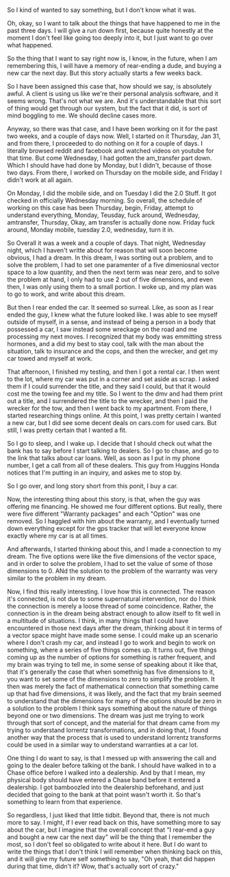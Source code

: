 So I kind of wanted to say something, but I don't know what it was.

Oh, okay, so I want to talk about the things that have happened to me in the
past three days. I will give a run down first, because quite honestly at the
moment I don't feel like going too deeply into it, but I just want to go over
what happened.

So the thing that I want to say right now is, I know, in the future, when I am
remembering this, I will have a memory of rear-ending a dude, and buying a new
car the next day. But this story actually starts a few weeks back.

So I have been assigned this case that, how should we say, is absolutely awful.
A client is using us like we're their personal analysis software, and it seems
wrong. That's not what we are. And it's understandable that this sort of thing
would get through our system, but the fact that it did, is sort of mind
boggling to me. We should decline cases more.

Anyway, so there was that case, and I have been working on it for the past two
weeks, and a couple of days now. Well, I started on it Thursday, Jan 31, and
from there, I proceeded to do nothing on it for a couple of days. I literally
browsed reddit and facebook and watched videos on youtube for that time. But
come Wednesday, I had gotten the am_transfer part down. Which I should have had
done by Monday, but I didn't, because of those two days. From there, I worked
on Thursday on the mobile side, and Friday I didn't work at all again.

On Monday, I did the mobile side, and on Tuesday I did the 2.0 Stuff. It got
checked in officially Wednesday morning. So overall, the schedule of working on
this case has been Thursday, begin, Friday, attempt to understand everything,
Monday, Teusday, fuck around, Wednesday, amtransfer, Thursday, Okay, am
transfer is actually done now. Friday fuck around, Monday mobile, tuesday 2.0,
wednesday, turn it in.

So Overall it was a week and a couple of days. That night, Wednesday night,
which I haven't writte about for reason that will soon become obvious, I had a
dream. In this dream, I was sorting out a problem, and to solve the problem, I
had to set one paramenter of a five dimeniosnal vector space to a low quantity,
and then the next term was near zero, and to solve the problem at hand, I only
had to use 2 out of five dimensions, and even then, I was only using them to a
small portion. I woke up, and my plan was to go to work, and write about this
dream.

But then I rear ended the car. It seemed so surreal. Like, as soon as I rear
ended the guy, I knew what the future looked like. I was able to see myself
outside of myself, in a sense, and instead of being a person in a body that
possessed a car, I saw instead some wreckage on the road and me processing my
next moves. I recognized that my body was emmitting stress hormones, and a did
my best to stay cool, talk with the man about the situation, talk to insurance
and the cops, and then the wrecker, and get my car towed and myself at work.

That afternoon, I finished my testing, and then I got a rental car. I then went
to the lot, where my car was put in a corner and set aside as scrap. I asked
them if I could surrender the title, and they said I could, but that it would
cost me the towing fee and my title. So I went to the dmv and had them print
out a title, and I surrendered the title to the wrecker, and then I paid the
wrecker for the tow, and then I went back to my apartment. From there, I
started researching things online. At this point, I was pretty certain I wanted
a new car, but I did see some decent deals on cars.com for used cars. But
still, I was pretty certain that I wanted a fit.

So I go to sleep, and I wake up. I decide that I should check out what the bank
has to say before I start talking to dealers. So I go to chase, and go to the
link that talks about car loans. Well, as soon as I put in my phone number, I
get a call from all of these dealers. This guy from Huggins Honda notices that
I'm putting in an inquiry, and askes me to stop by.

So I go over, and long story short from this ponit, I buy a car.

Now, the interesting thing about this story, is that, when the guy was offering
me financing. He showed me four different options. But really, there were five
different "Warranty packages" and each "Option" was one removed. So I haggled
with him about the warranty, and I eventually turned down everything except for
the gps tracker that will let everyone know exactly where my car is at all
times.

And afterwards, I started thinking about this, and I made a connection to my
dream. The five options were like the five dimensions of the vector space, and
in order to solve the problem, I had to set the value of some of those
dimensions to 0. ANd the solution to the problem of the warranty was very
similar to the problem in my dream.

Now, I find this really interesting. I love how this is connected. The reason
it's connected, is not due to some supernatural intervention, nor do I think
the connection is merely a loose thread of some coincidence. Rather, the
connection is in the dream being abstract enough to allow itself to fit well in
a multitude of situations. I think, in many things that I could have
encountered in those next days after the dream, thinking about it in terms of a
vector space might have made some sense. I could make up an scenario where I
don't crash my car, and instead I go to work and begin to work on something,
where a series of five things comes up. It turns out, five things coming up as
the number of options for something is rather frequent, and my brain was trying
to tell me, in some sense of speaking about it like that, that it's generally
the case that when somethnig has five dimensions to it, you want to set some of
the dimensions to zero to simplify the problem. It then was merely the fact of
mathematical connection that something came up that had five dimensions, it was
likely, and the fact that my brain seemed to understand that the dimensions for
many of the options should be zero in a solution to the problem I think says
something about the nature of things beyond one or two dimensions. The dream
was just me trying to work through that sort of concept, and the material for
that dream came from my trying to understand lorrentz transformations, and in
doing that, I found another way that the process that is used to understand
lorrentz transforms could be used in a similar way to understand warranties at
a car lot.

One thing I do want to say, is that I messed up with answering the call and
going to the dealer before talking ot the bank. I should have walked in to a
Chase office before I walked into a dealership. And by that I mean, my physical
body should have entered a Chase band before it entered a dealership. I got
bamboozled into the dealership beforehand, and just decided that going to the
bank at that point wasn't worth it. So that's something to learn from that
experience.

So regardless, I just liked that little tidbit. Beyond that, there is not much
more to say. I might, if I ever read back on this, have something more to say
about the car, but I imagine that the overall concept that "I rear-end a guy
and bought a new car the next day" will be the thing that I remember the most,
so I don't feel so obligated to write about it here. But I do want to write the
things that I don't think I will remember when thinking back on this, and it
will give my future self something to say, "Oh yeah, that did happen during
that time, didn't it? Wow, that's actually sort of crazy."
